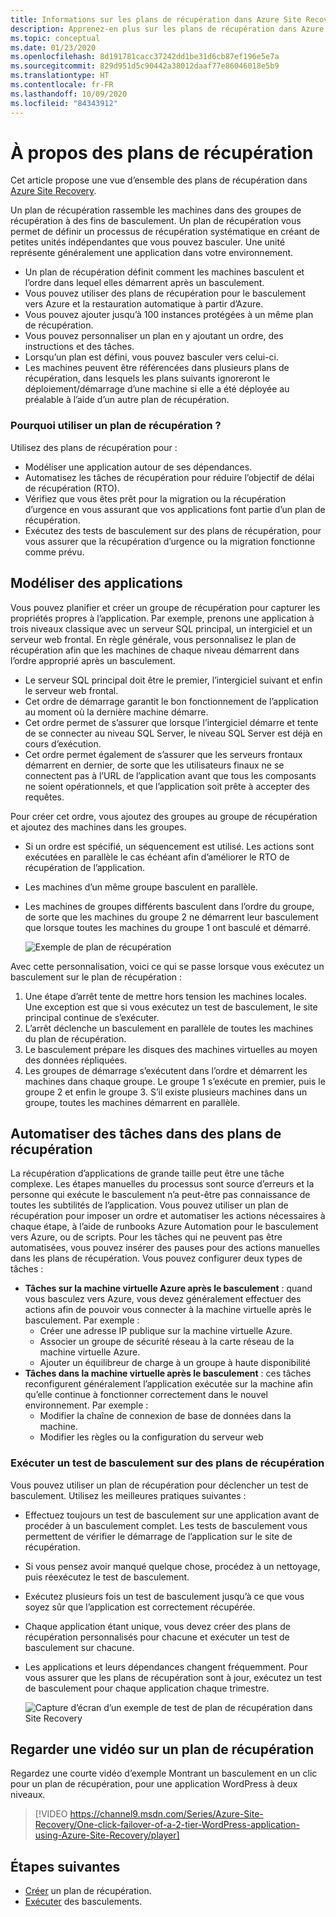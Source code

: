 ```yaml
---
title: Informations sur les plans de récupération dans Azure Site Recovery
description: Apprenez-en plus sur les plans de récupération dans Azure Site Recovery.
ms.topic: conceptual
ms.date: 01/23/2020
ms.openlocfilehash: 8d191781cacc37242dd1be31d6cb87ef196e5e7a
ms.sourcegitcommit: 829d951d5c90442a38012daaf77e86046018e5b9
ms.translationtype: HT
ms.contentlocale: fr-FR
ms.lasthandoff: 10/09/2020
ms.locfileid: "84343912"
---
```

# <a name="about-recovery-plans"></a>À propos des plans de récupération

Cet article propose une vue d’ensemble des plans de récupération dans [Azure Site Recovery](site-recovery-overview.md).

Un plan de récupération rassemble les machines dans des groupes de récupération à des fins de basculement. Un plan de récupération vous permet de définir un processus de récupération systématique en créant de petites unités indépendantes que vous pouvez basculer. Une unité représente généralement une application dans votre environnement.

- Un plan de récupération définit comment les machines basculent et l’ordre dans lequel elles démarrent après un basculement.
- Vous pouvez utiliser des plans de récupération pour le basculement vers Azure et la restauration automatique à partir d’Azure.
- Vous pouvez ajouter jusqu’à 100 instances protégées à un même plan de récupération.
- Vous pouvez personnaliser un plan en y ajoutant un ordre, des instructions et des tâches.
- Lorsqu’un plan est défini, vous pouvez basculer vers celui-ci.
- Les machines peuvent être référencées dans plusieurs plans de récupération, dans lesquels les plans suivants ignoreront le déploiement/démarrage d’une machine si elle a été déployée au préalable à l’aide d’un autre plan de récupération.



### <a name="why-use-a-recovery-plan"></a>Pourquoi utiliser un plan de récupération ?

Utilisez des plans de récupération pour :

* Modéliser une application autour de ses dépendances.
* Automatisez les tâches de récupération pour réduire l’objectif de délai de récupération (RTO).
* Vérifiez que vous êtes prêt pour la migration ou la récupération d’urgence en vous assurant que vos applications font partie d’un plan de récupération.
* Exécutez des tests de basculement sur des plans de récupération, pour vous assurer que la récupération d’urgence ou la migration fonctionne comme prévu.


## <a name="model-apps"></a>Modéliser des applications 
Vous pouvez planifier et créer un groupe de récupération pour capturer les propriétés propres à l’application. Par exemple, prenons une application à trois niveaux classique avec un serveur SQL principal, un intergiciel et un serveur web frontal. En règle générale, vous personnalisez le plan de récupération afin que les machines de chaque niveau démarrent dans l’ordre approprié après un basculement.

- Le serveur SQL principal doit être le premier, l’intergiciel suivant et enfin le serveur web frontal.
- Cet ordre de démarrage garantit le bon fonctionnement de l’application au moment où la dernière machine démarre.
- Cet ordre permet de s’assurer que lorsque l’intergiciel démarre et tente de se connecter au niveau SQL Server, le niveau SQL Server est déjà en cours d’exécution. 
- Cet ordre permet également de s’assurer que les serveurs frontaux démarrent en dernier, de sorte que les utilisateurs finaux ne se connectent pas à l’URL de l’application avant que tous les composants ne soient opérationnels, et que l’application soit prête à accepter des requêtes.

Pour créer cet ordre, vous ajoutez des groupes au groupe de récupération et ajoutez des machines dans les groupes.
- Si un ordre est spécifié, un séquencement est utilisé. Les actions sont exécutées en parallèle le cas échéant afin d’améliorer le RTO de récupération de l’application.
- Les machines d’un même groupe basculent en parallèle.
- Les machines de groupes différents basculent dans l’ordre du groupe, de sorte que les machines du groupe 2 ne démarrent leur basculement que lorsque toutes les machines du groupe 1 ont basculé et démarré.

    ![Exemple de plan de récupération](./media/recovery-plan-overview/rp.png)

Avec cette personnalisation, voici ce qui se passe lorsque vous exécutez un basculement sur le plan de récupération : 

1. Une étape d’arrêt tente de mettre hors tension les machines locales. Une exception est que si vous exécutez un test de basculement, le site principal continue de s’exécuter. 
2. L’arrêt déclenche un basculement en parallèle de toutes les machines du plan de récupération.
3. Le basculement prépare les disques des machines virtuelles au moyen des données répliquées.
4. Les groupes de démarrage s’exécutent dans l’ordre et démarrent les machines dans chaque groupe. Le groupe 1 s’exécute en premier, puis le groupe 2 et enfin le groupe 3. S’il existe plusieurs machines dans un groupe, toutes les machines démarrent en parallèle.


## <a name="automate-tasks-in-recovery-plans"></a>Automatiser des tâches dans des plans de récupération

La récupération d’applications de grande taille peut être une tâche complexe. Les étapes manuelles du processus sont source d’erreurs et la personne qui exécute le basculement n’a peut-être pas connaissance de toutes les subtilités de l’application. Vous pouvez utiliser un plan de récupération pour imposer un ordre et automatiser les actions nécessaires à chaque étape, à l’aide de runbooks Azure Automation pour le basculement vers Azure, ou de scripts. Pour les tâches qui ne peuvent pas être automatisées, vous pouvez insérer des pauses pour des actions manuelles dans les plans de récupération. Vous pouvez configurer deux types de tâches :

* **Tâches sur la machine virtuelle Azure après le basculement** : quand vous basculez vers Azure, vous devez généralement effectuer des actions afin de pouvoir vous connecter à la machine virtuelle après le basculement. Par exemple : 
    * Créer une adresse IP publique sur la machine virtuelle Azure.
    * Associer un groupe de sécurité réseau à la carte réseau de la machine virtuelle Azure.
    * Ajouter un équilibreur de charge à un groupe à haute disponibilité
* **Tâches dans la machine virtuelle après le basculement** : ces tâches reconfigurent généralement l’application exécutée sur la machine afin qu’elle continue à fonctionner correctement dans le nouvel environnement. Par exemple :
    * Modifier la chaîne de connexion de base de données dans la machine.
    * Modifier les règles ou la configuration du serveur web


### <a name="run-a-test-failover-on-recovery-plans"></a>Exécuter un test de basculement sur des plans de récupération

Vous pouvez utiliser un plan de récupération pour déclencher un test de basculement. Utilisez les meilleures pratiques suivantes :

- Effectuez toujours un test de basculement sur une application avant de procéder à un basculement complet. Les tests de basculement vous permettent de vérifier le démarrage de l’application sur le site de récupération.
- Si vous pensez avoir manqué quelque chose, procédez à un nettoyage, puis réexécutez le test de basculement. 
- Exécutez plusieurs fois un test de basculement jusqu’à ce que vous soyez sûr que l’application est correctement récupérée.
- Chaque application étant unique, vous devez créer des plans de récupération personnalisés pour chacune et exécuter un test de basculement sur chacune.
- Les applications et leurs dépendances changent fréquemment. Pour vous assurer que les plans de récupération sont à jour, exécutez un test de basculement pour chaque application chaque trimestre.

    ![Capture d’écran d’un exemple de test de plan de récupération dans Site Recovery](./media/recovery-plan-overview/rptest.png)

## <a name="watch-a-recovery-plan-video"></a>Regarder une vidéo sur un plan de récupération

Regardez une courte vidéo d’exemple Montrant un basculement en un clic pour un plan de récupération, pour une application WordPress à deux niveaux.
    
> [!VIDEO https://channel9.msdn.com/Series/Azure-Site-Recovery/One-click-failover-of-a-2-tier-WordPress-application-using-Azure-Site-Recovery/player]



## <a name="next-steps"></a>Étapes suivantes

- [Créer](site-recovery-create-recovery-plans.md) un plan de récupération.
- [Exécuter](site-recovery-failover.md) des basculements. 
